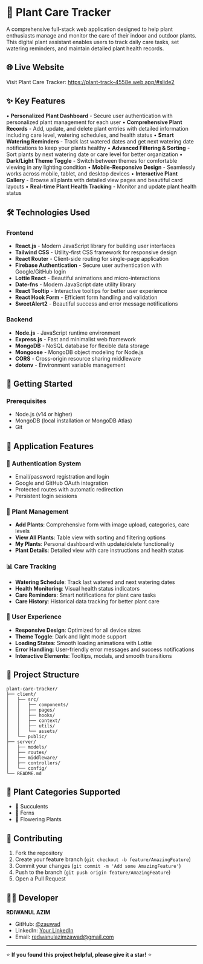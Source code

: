 # 🌱 Plant Care Tracker

A comprehensive full-stack web application designed to help plant enthusiasts manage and monitor the care of their indoor and outdoor plants. This digital plant assistant enables users to track daily care tasks, set watering reminders, and maintain detailed plant health records.

## 🌐 Live Website
Visit Plant Care Tracker: https://plant-track-4558e.web.app/#slide2

## ✨ Key Features

• **Personalized Plant Dashboard** - Secure user authentication with personalized plant management for each user
• **Comprehensive Plant Records** - Add, update, and delete plant entries with detailed information including care level, watering schedules, and health status
• **Smart Watering Reminders** - Track last watered dates and get next watering date notifications to keep your plants healthy
• **Advanced Filtering & Sorting** - Sort plants by next watering date or care level for better organization
• **Dark/Light Theme Toggle** - Switch between themes for comfortable viewing in any lighting condition
• **Mobile-Responsive Design** - Seamlessly works across mobile, tablet, and desktop devices
• **Interactive Plant Gallery** - Browse all plants with detailed view pages and beautiful card layouts
• **Real-time Plant Health Tracking** - Monitor and update plant health status 

## 🛠️ Technologies Used

### Frontend
- **React.js** - Modern JavaScript library for building user interfaces
- **Tailwind CSS** - Utility-first CSS framework for responsive design
- **React Router** - Client-side routing for single-page application
- **Firebase Authentication** - Secure user authentication with Google/GitHub login
- **Lottie React** - Beautiful animations and micro-interactions
- **Date-fns** - Modern JavaScript date utility library
- **React Tooltip** - Interactive tooltips for better user experience
- **React Hook Form** - Efficient form handling and validation
- **SweetAlert2** - Beautiful success and error message notifications

### Backend
- **Node.js** - JavaScript runtime environment
- **Express.js** - Fast and minimalist web framework
- **MongoDB** - NoSQL database for flexible data storage
- **Mongoose** - MongoDB object modeling for Node.js
- **CORS** - Cross-origin resource sharing middleware
- **dotenv** - Environment variable management

## 🚀 Getting Started

### Prerequisites
- Node.js (v14 or higher)
- MongoDB (local installation or MongoDB Atlas)
- Git



## 📱 Application Features

### 🔐 Authentication System
- Email/password registration and login
- Google and GitHub OAuth integration
- Protected routes with automatic redirection
- Persistent login sessions

### 🌿 Plant Management
- **Add Plants**: Comprehensive form with image upload, categories, care levels
- **View All Plants**: Table view with sorting and filtering options
- **My Plants**: Personal dashboard with update/delete functionality
- **Plant Details**: Detailed view with care instructions and health status

### 📊 Care Tracking
- **Watering Schedule**: Track last watered and next watering dates
- **Health Monitoring**: Visual health status indicators
- **Care Reminders**: Smart notifications for plant care tasks
- **Care History**: Historical data tracking for better plant care

### 🎨 User Experience
- **Responsive Design**: Optimized for all device sizes
- **Theme Toggle**: Dark and light mode support
- **Loading States**: Smooth loading animations with Lottie
- **Error Handling**: User-friendly error messages and success notifications
- **Interactive Elements**: Tooltips, modals, and smooth transitions

## 📂 Project Structure

```
plant-care-tracker/
├── client/
│   ├── src/
│   │   ├── components/
│   │   ├── pages/
│   │   ├── hooks/
│   │   ├── context/
│   │   ├── utils/
│   │   └── assets/
│   └── public/
├── server/
│   ├── models/
│   ├── routes/
│   ├── middleware/
│   ├── controllers/
│   └── config/
└── README.md
```

## 🌟 Plant Categories Supported
- 🌵 Succulents
- 🌿 Ferns
- 🌺 Flowering Plants

## 🤝 Contributing

1. Fork the repository
2. Create your feature branch (`git checkout -b feature/AmazingFeature`)
3. Commit your changes (`git commit -m 'Add some AmazingFeature'`)
4. Push to the branch (`git push origin feature/AmazingFeature`)
5. Open a Pull Request


## 👨‍💻 Developer

**RDIWANUL AZIM**
- GitHub: [@zauwad](https://github.com/zauwad)
- LinkedIn: [Your LinkedIn](https://www.linkedin.com/in/ridwanul-azim-zawad-513272184/)
- Email: redwanulazimzawad@gmail.com
---

⭐ **If you found this project helpful, please give it a star!** ⭐
